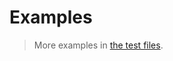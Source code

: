 # Examples

> More examples in [the test files](https://github.com/iterable-iterator/map/tree/main/test/src).
